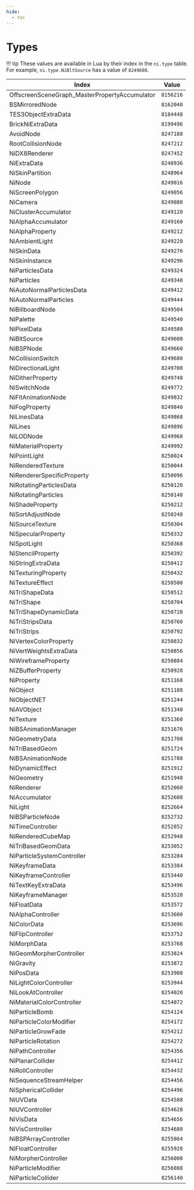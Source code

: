 ```yaml
---
hide:
  - toc
---
```


# Types

!!! tip
	These values are available in Lua by their index in the `ni.type` table. For example, `ni.type.NiBltSource` has a value of `8249608`.

Index                                         | Value
--------------------------------------------- | ---------
OffscreenSceneGraph_MasterPropertyAccumulator | `8156216`
BSMirroredNode                                | `8162040`
TES3ObjectExtraData                           | `8184448`
BrickNiExtraData                              | `8199496`
AvoidNode                                     | `8247188`
RootCollisionNode                             | `8247212`
NiDX8Renderer                                 | `8247452`
NiExtraData                                   | `8248936`
NiSkinPartition                               | `8248964`
NiNode                                        | `8249016`
NiScreenPolygon                               | `8249056`
NiCamera                                      | `8249080`
NiClusterAccumulator                          | `8249120`
NiAlphaAccumulator                            | `8249160`
NiAlphaProperty                               | `8249212`
NiAmbientLight                                | `8249228`
NiSkinData                                    | `8249276`
NiSkinInstance                                | `8249296`
NiParticlesData                               | `8249324`
NiParticles                                   | `8249348`
NiAutoNormalParticlesData                     | `8249412`
NiAutoNormalParticles                         | `8249444`
NiBillboardNode                               | `8249504`
NiPalette                                     | `8249540`
NiPixelData                                   | `8249580`
NiBltSource                                   | `8249608`
NiBSPNode                                     | `8249660`
NiCollisionSwitch                             | `8249680`
NiDirectionalLight                            | `8249708`
NiDitherProperty                              | `8249748`
NiSwitchNode                                  | `8249772`
NiFltAnimationNode                            | `8249832`
NiFogProperty                                 | `8249840`
NiLinesData                                   | `8249868`
NiLines                                       | `8249896`
NiLODNode                                     | `8249968`
NiMaterialProperty                            | `8249992`
NiPointLight                                  | `8250024`
NiRenderedTexture                             | `8250044`
NiRendererSpecificProperty                    | `8250096`
NiRotatingParticlesData                       | `8250120`
NiRotatingParticles                           | `8250148`
NiShadeProperty                               | `8250212`
NiSortAdjustNode                              | `8250248`
NiSourceTexture                               | `8250304`
NiSpecularProperty                            | `8250332`
NiSpotLight                                   | `8250368`
NiStencilProperty                             | `8250392`
NiStringExtraData                             | `8250412`
NiTexturingProperty                           | `8250432`
NiTextureEffect                               | `8250500`
NiTriShapeData                                | `8250512`
NiTriShape                                    | `8250704`
NiTriShapeDynamicData                         | `8250728`
NiTriStripsData                               | `8250760`
NiTriStrips                                   | `8250792`
NiVertexColorProperty                         | `8250832`
NiVertWeightsExtraData                        | `8250856`
NiWireframeProperty                           | `8250884`
NiZBufferProperty                             | `8250928`
NiProperty                                    | `8251168`
NiObject                                      | `8251188`
NiObjectNET                                   | `8251244`
NiAVObject                                    | `8251340`
NiTexture                                     | `8251360`
NiBSAnimationManager                          | `8251676`
NiGeometryData                                | `8251708`
NiTriBasedGeom                                | `8251724`
NiBSAnimationNode                             | `8251788`
NiDynamicEffect                               | `8251912`
NiGeometry                                    | `8251948`
NiRenderer                                    | `8252060`
NiAccumulator                                 | `8252608`
NiLight                                       | `8252664`
NiBSParticleNode                              | `8252732`
NiTimeController                              | `8252852`
NiRenderedCubeMap                             | `8252948`
NiTriBasedGeomData                            | `8253052`
NiParticleSystemController                    | `8253284`
NiKeyframeData                                | `8253384`
NiKeyframeController                          | `8253440`
NiTextKeyExtraData                            | `8253496`
NiKeyframeManager                             | `8253528`
NiFloatData                                   | `8253572`
NiAlphaController                             | `8253600`
NiColorData                                   | `8253696`
NiFlipController                              | `8253752`
NiMorphData                                   | `8253768`
NiGeomMorpherController                       | `8253824`
NiGravity                                     | `8253872`
NiPosData                                     | `8253908`
NiLightColorController                        | `8253944`
NiLookAtController                            | `8254020`
NiMaterialColorController                     | `8254072`
NiParticleBomb                                | `8254124`
NiParticleColorModifier                       | `8254172`
NiParticleGrowFade                            | `8254212`
NiParticleRotation                            | `8254272`
NiPathController                              | `8254356`
NiPlanarCollider                              | `8254412`
NiRollController                              | `8254432`
NiSequenceStreamHelper                        | `8254456`
NiSphericalCollider                           | `8254496`
NiUVData                                      | `8254588`
NiUVController                                | `8254628`
NiVisData                                     | `8254656`
NiVisController                               | `8254680`
NiBSPArrayController                          | `8255864`
NiFloatController                             | `8255928`
NiMorpherController                           | `8256008`
NiParticleModifier                            | `8256088`
NiParticleCollider                            | `8256140`
